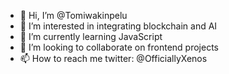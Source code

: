 - 👋 Hi, I’m @Tomiwakinpelu
- 👀 I’m interested in integrating blockchain and AI
- 🌱 I’m currently learning JavaScript
- 💞️ I’m looking to collaborate on frontend projects
- 📫 How to reach me  twitter: @OfficiallyXenos

<!---
Tomiwakinpelu/Tomiwakinpelu is a ✨ special ✨ repository because its `README.md` (this file) appears on your GitHub profile.
You can click the Preview link to take a look at your changes.
--->
